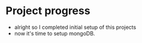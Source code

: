 # Project progress
- alright so I completed initial setup of this projects
- now it's time to setup mongoDB.